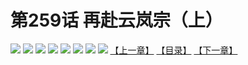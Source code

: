 # 第259话 再赴云岚宗（上）
![](https://mhpic.xiaomingtaiji.net/comic/D/斗破苍穹拆分版/259话/1.jpg-zymk.middle.webp)
![](https://mhpic.xiaomingtaiji.net/comic/D/斗破苍穹拆分版/259话/2.jpg-zymk.middle.webp)
![](https://mhpic.xiaomingtaiji.net/comic/D/斗破苍穹拆分版/259话/3.jpg-zymk.middle.webp)
![](https://mhpic.xiaomingtaiji.net/comic/D/斗破苍穹拆分版/259话/4.jpg-zymk.middle.webp)
![](https://mhpic.xiaomingtaiji.net/comic/D/斗破苍穹拆分版/259话/5.jpg-zymk.middle.webp)
![](https://mhpic.xiaomingtaiji.net/comic/D/斗破苍穹拆分版/259话/6.jpg-zymk.middle.webp)
![](https://mhpic.xiaomingtaiji.net/comic/D/斗破苍穹拆分版/259话/7.jpg-zymk.middle.webp)
![](https://mhpic.xiaomingtaiji.net/comic/D/斗破苍穹拆分版/259话/8.jpg-zymk.middle.webp)
[【上一章】](./258.md)
[【目录】](./READMD.md)
[【下一章】](./260.md)
